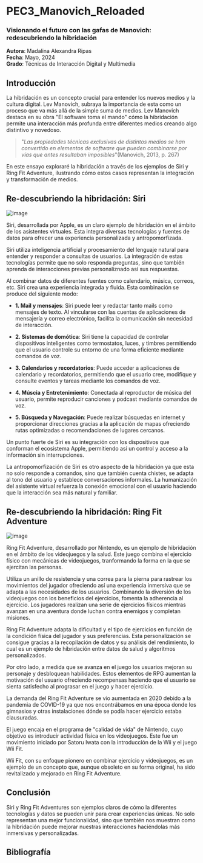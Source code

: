 # PEC3_Manovich_Reloaded
### Visionando el futuro con las gafas de Manovich: redescubriendo la hibridación
  **Autora**: Madalina Alexandra Ripas  
  **Fecha**: Mayo, 2024  
  **Grado**: Técnicas de Interacción Digital y Multimedia  
  
## Introducción 
La hibridación es un concepto crucial para entender los nuevos medios y la cultura digital. Lev Manovich, subraya la importancia de esta como un proceso que va más allá de la simple suma de medios. Lev Manovich destaca en su obra "El software toma el mando" cómo la hibridación permite una interacción más profunda entre diferentes medios creando algo distintivo y novedoso. 

 >"*Las propiedades técnicas exclusivas de distintos medios se han convertido en elementos de software que pueden combinarse por vías que antes resultaban imposibles*"(Manovich, 2013, p. 267)

En este ensayo exploraré la hibridación a través de los ejemplos de Siri y Ring Fit Adventure, ilustrando cómo estos casos representan la integración y transformación de medios.

## Re-descubriendo la hibridación: Siri

![image](https://github.com/mmripas/PEC3_Manovich_Reloaded/assets/134969181/9ffd8afa-145d-47ee-8bde-6ddb22116bfc)

Siri, desarrollada por Apple, es un claro ejemplo de hibridación en el ámbito de los asistentes virtuales. Esta integra diversas tecnologías y fuentes de datos para ofrecer una experiencia personalizada y antropomorfizada.

Siri utiliza inteligencia artificial y procesamiento del lenguaje natural para entender y responder a consultas de usuarios. La integración de estas tecnologías permite que no solo responda preguntas, sino que también aprenda de interacciones previas personaliznado así sus respuestas.

Al combinar datos de diferentes fuentes como calendario, música, correos, etc. Siri crea una experiencia integrada y fluida.
Esta combinación se produce del siguiente modo: 

- **1. Mail y mensajes**: Siri puede leer y redactar tanto mails como mensajes de texto. Al vincularse con las cuentas de aplicaciones de mensajería y correo electrónico, facilita la comunicación sin necesidad de interacción.
  
- **2. Sistemas de domótica**: Siri tiene la capacidad de controlar dispositivos inteligentes como termostatos, luces, y timbres permitiendo que el usuario controle su entorno de una forma eficiente mediante comandos de voz.
  
- **3. Calendarios y recordatorios**: Puede acceder a aplicaciones de calendario y recordatorios, permitiendo que el usuario cree, modifique y consulte eventos y tareas mediante los comandos de voz.
  
- **4. Múscia y Entretenimiento**: Conectada al reproductor de música del usuario, permite reproducir canciones y podcast mediante comandos de voz.
  
- **5. Búsqueda y Navegación**: Puede realizar búsquedas en internet y proporcionar direcciones gracias a la aplicación de mapas ofreciendo rutas optimizadas o recomendaciones de lugares cercanos.

Un punto fuerte de Siri es su integración con los dispositivos que conforman el ecosistema Apple, permitiendo así un control y acceso a la información sin interrupciones.

La antropomorfización de Siri es otro aspecto de la hibridación ya que esta no solo responde a comandos, sino que también cuenta chistes, se adapta al tono del usuario y establece conversaciones informales. La humanización del asistente virtual refuerza la conexión emocional con el usuario haciendo que la interacción sea más natural y familiar.

## Re-descubriendo la hibridación: Ring Fit Adventure

![image](https://github.com/mmripas/PEC3_Manovich_Reloaded/assets/134969181/6ac78ebd-2cc6-4f3c-899f-8523a0974407)

Ring Fit Adventure, desarrollado por Nintendo, es un ejemplo de hibridación en el ámbito de los videojuegos y la salud. Este juego combina el ejercicio físico con mecánicas de videojuegos, tranformando la forma en la que se ejercitan las personas.

Utiliza un anillo de resistencia y una correa para la pierna para rastrear los movimientos del jugador ofreciendo así una experiencia inmersiva que se adapta a las necesidades de los usuarios. Combinando la diversión de los videojuegos con los beneficios del ejercicios, fomenta la adherencia al ejercicio. Los jugadores realizan una serie de ejercicios físicos mientras avanzan en una aventura donde luchan contra enemigos y completan misiones.

Ring Fit Adventure adapta la dificultad y el tipo de ejercicios en función de la condición física del jugador y sus preferencias. Esta personalización se consigue gracias a la recopilación de datos y su análisis del rendimiento, lo cual es un ejemplo de hibridación entre datos de salud y algoritmos personalizados. 

Por otro lado, a medida que se avanza en el juego los usuarios mejoran su personaje y desbloquean habilidades. Estos elementos de RPG aumentan la motivación del usuario ofreciendo recompensas haciendo que el usuario se sienta satisfecho al prograsar en el juego y hacer ejercicio.

La demanda del Ring Fit Adventure se vio aumentada en 2020 debido a la pandemia de COVID-19 ya que nos encontrábamos en una época donde los gimnasios y otras instalaciones dónde se podía hacer ejercicio estaba clausuradas.

El juego encaja en el programa de "calidad de vida" de Nintendo, cuyo objetivo es introducir actividad física en los videojuegos. Este fue un movimiento iniciado por Satoru Iwata con la introducción de la Wii y el juego Wii Fit. 

Wii Fit, con su enfoque pionero en combinar ejercicio y videojuegos, es un ejemplo de un concepto que, aunque obsoleto en su forma original, ha sido revitalizado y mejorado en Ring Fit Adventure. 

## Conclusión

Siri y Ring Fit Adventures son ejemplos claros de cómo la diferentes tecnologías y datos se pueden unir para crear experiencias únicas. No solo representan una mejor funcionalidad, sino que también nos muestran como la hibridación puede mejorar nuestras interacciones haciéndolas más inmersivas y personalizadas.

## Bibliografía
